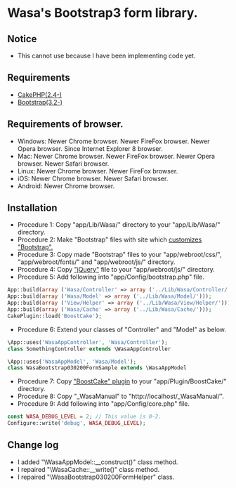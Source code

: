 Wasa's Bootstrap3 form library.
===============================

Notice
------

* This cannot use because I have been implementing code yet.

Requirements
------------

* [CakePHP(2.4-)](http://cakephp.jp/)
* [Bootstrap(3.2-)](http://getbootstrap.com/)

Requirements of browser.
------------------------

* Windows: Newer Chrome browser. Newer FireFox browser. Newer Opera browser. Since Internet Explorer 8 browser.
* Mac:     Newer Chrome browser. Newer FireFox browser. Newer Opera browser. Newer Safari browser.
* Linux:   Newer Chrome browser. Newer FireFox browser.
* iOS:     Newer Chrome browser. Newer Safari browser.
* Android: Newer Chrome browser.

Installation
------------

* Procedure 1: Copy "app/Lib/Wasa/" directory to your "app/Lib/Wasa/" directory.
* Procedure 2: Make "Bootstrap" files with site which [customizes "Bootstrap".](http://getbootstrap.com/customize/)
* Procedure 3: Copy made "Bootstrap" files to your "app/webroot/css/", "app/webroot/fonts/" and "app/webroot/js/" directory.
* Procedure 4: Copy ["jQuery"](http://jquery.com/) file to your "app/webroot/js/" directory.
* Procedure 5: Add following into "app/Config/bootstrap.php" file.

```php
App::build(array ('Wasa/Controller' => array ('../Lib/Wasa/Controller/')));
App::build(array ('Wasa/Model' => array ('../Lib/Wasa/Model/')));
App::build(array ('View/Helper' => array ('../Lib/Wasa/View/Helper/')));
App::build(array ('Wasa/Cache' => array ('../Lib/Wasa/Cache/')));
CakePlugin::load('BoostCake');
```

* Procedure 6: Extend your classes of "Controller" and "Model" as below.

```php
\App::uses('WasaAppController', 'Wasa/Controller');
class SomethingController extends \WasaAppController

\App::uses('WasaAppModel', 'Wasa/Model');
class WasaBootstrap030200FormSample extends \WasaAppModel
```

* Procedure 7: Copy ["BoostCake" plugin](https://github.com/slywalker/cakephp-plugin-boost_cake) to your "app/Plugin/BoostCake/" directory.
* Procedure 8: Copy "_WasaManual" to "http://localhost/_WasaManual/".
* Procedure 9: Add following into "app/Config/core.php" file.

```php
const WASA_DEBUG_LEVEL = 2; // This value is 0-2.
Configure::write('debug', WASA_DEBUG_LEVEL);
```

Change log
----------

* I added "\WasaAppModel::__construct()" class method.
* I repaired "\WasaCache::__write()" class method.
* I repaired "\WasaBootstrap030200FormHelper" class.

